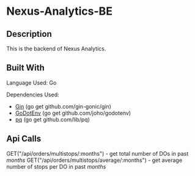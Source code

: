 # Nexus-Analytics-BE

## Description
This is the backend of Nexus Analytics. 

## Built With
Language Used: Go

Dependencies Used:
* [Gin](https://github.com/gin-gonic/gin) (go get github.com/gin-gonic/gin)
* [GoDotEnv](https://github.com/joho/godotenv) (go get github.com/joho/godotenv)
* [pq](https://github.com/lib/pq) (go get github.com/lib/pq)

## Api Calls

GET("/api/orders/multistops/:months") - get total number of DOs in past *months*
GET("/api/orders/multistops/average/:months") - get average number of stops per DO in past *months*




